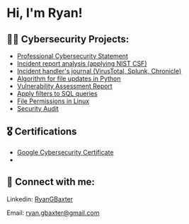 <h1>Hi, I'm Ryan! </h1>

<h2>👨‍💻 Cybersecurity Projects:</h2>

  - [Professional Cybersecurity Statement](https://docs.google.com/document/d/e/2PACX-1vSTpavP-P2g43TGsjZdpwywnXjq2cpcXL8yJ1n2mcj70l-qL7syPrbly18sT8h0cr0DbN-kXRbBASmr/pub)
  - [Incident report analysis (applying NIST CSF)](https://docs.google.com/document/d/e/2PACX-1vTTlBDEakdYBXEYCEXbQDMCPrHxXbID13o6ciMh5m2DPKPFkKE_8l7nKsQiostfMXnuYLmqh8SuFbfM/pub)
  - [Incident handler's journal (VirusTotal, Splunk, Chronicle)](https://docs.google.com/document/d/e/2PACX-1vS0V-J4FGIcbddOkU9QMSJjs47sqs1Yzfz5wW8-Loi1MlRYpfOpGoBmQ396DE3gnQk3uJTGOfsH_4q_/pub)
  - [Algorithm for file updates in Python](https://docs.google.com/document/d/e/2PACX-1vRUdqjeaubhyGnMX4jUdRKu2_zjW8JX5YWQmBBv06L4KVKqfwvBSJrkIwNilKaluMzIXRcygD_VndWQ/pub)
  - [Vulnerability Assessment Report](https://docs.google.com/document/d/e/2PACX-1vR9LfjWIrxb2iqS9KHLZvycPq0-vLUDl2ga_CXXFILcmsTtVpfv8Mr4nHdKJqVFbFxXlz0tB6Aemaq6/pub)
  - [Apply filters to SQL queries](https://docs.google.com/document/d/e/2PACX-1vSkGwG2Kaqx_XSyXxohDO0CGaTeCL4_H4jo1DJs2HtEnqH9rn39VprGagAnURDUxL1Zi10kxBBX3ue0/pub)
  - [File Permissions in Linux](https://docs.google.com/document/d/e/2PACX-1vQmVGesyCeeNTv6set34_fJbjDy_i9XNxBEl_GwSMjJzM4cG7-uLF70i2KFTtXd_zhIZ-9xv1S_v6EZ/pub)
  - [Security Audit](https://docs.google.com/document/d/e/2PACX-1vQ4kay5HSBtFUmr5LllEkYXvUNm4lqIv82a_vWHAZzwEe-qhMxxPVOKjCychIYPr1M_MipRNWgO8TAt/pub)
<h2>🎖️ Certifications</h2>

- [Google Cybersecurity Certificate](https://coursera.org/share/34ecfdca3cf27dd481f15361351348fd)
- 

<h2> 🤳 Connect with me:</h2>

Linkedin: [RyanGBaxter](https://www.linkedin.com/in/ryangbaxter)

Email: ryan.gbaxter@gmail.com

<!--
**joshmadakor1/joshmadakor1** is a ✨ _special_ ✨ repository because its `README.md` (this file) appears on your GitHub profile.

Here are some ideas to get you started:

- 🔭 I’m currently working on ...
- 🌱 I’m currently learning ...
- 👯 I’m looking to collaborate on ...
- 🤔 I’m looking for help with ...
- 💬 Ask me about ...
- 📫 How to reach me: ...
- 😄 Pronouns: ...
- ⚡ Fun fact: ...
-->

